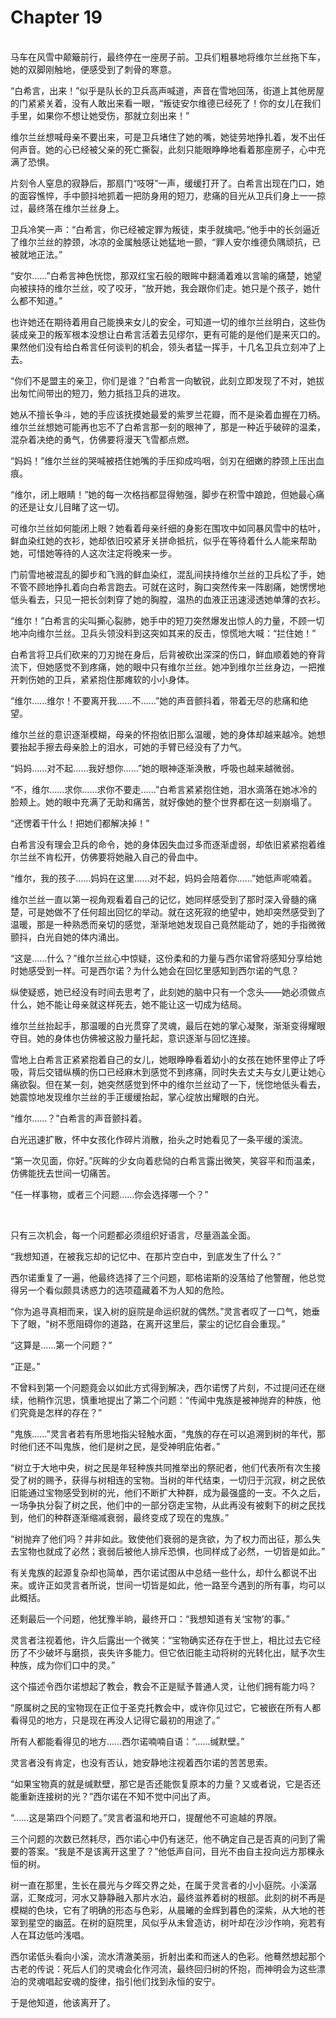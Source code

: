 # Chapter 19

<br>
马车在风雪中颠簸前行，最终停在一座房子前。卫兵们粗暴地将维尔兰丝拖下车，她的双脚刚触地，便感受到了刺骨的寒意。

“白希言，出来！”似乎是队长的卫兵高声喊道，声音在雪地回荡，街道上其他房屋的门紧紧关着，没有人敢出来看一眼，“叛徒安尔维德已经死了！你的女儿在我们手里，如果你不想让她受伤，那就立刻出来！”

维尔兰丝想喊母亲不要出来，可是卫兵堵住了她的嘴，她徒劳地挣扎着，发不出任何声音。她的心已经被父亲的死亡撕裂，此刻只能眼睁睁地看着那座房子，心中充满了恐惧。

片刻令人窒息的寂静后，那扇门“吱呀”一声，缓缓打开了。白希言出现在门口，她的面容憔悴，手中颤抖地抓着一把防身用的短刀，悲痛的目光从卫兵们身上一一掠过，最终落在维尔兰丝身上。

卫兵冷笑一声：“白希言，你已经被定罪为叛徒，束手就擒吧。”他手中的长剑逼近了维尔兰丝的脖颈，冰凉的金属触感让她猛地一颤，“罪人安尔维德负隅顽抗，已被就地正法。”

“安尔……”白希言神色恍惚，那双红宝石般的眼眸中翻涌着难以言喻的痛楚，她望向被挟持的维尔兰丝，咬了咬牙，“放开她，我会跟你们走。她只是个孩子，她什么都不知道。”

也许她还在期待着用自己能换来女儿的安全，可知道一切的维尔兰丝明白，这些伪装成亲卫的叛军根本没想让白希言活着去见缪尔，更有可能的是他们是来灭口的。果然他们没有给白希言任何谈判的机会，领头者猛一挥手，十几名卫兵立刻冲了上去。

“你们不是盟主的亲卫，你们是谁？”白希言一向敏锐，此刻立即发现了不对，她拔出匆忙间带出的短刀，勉力抵挡卫兵的进攻。

她从不擅长争斗，她的手应该抚摸她最爱的紫罗兰花瓣，而不是染着血握在刀柄。维尔兰丝想她可能再也忘不了白希言那一刻的眼神了，那是一种近乎破碎的温柔，混杂着决绝的勇气，仿佛要将漫天飞雪都点燃。

“妈妈！”维尔兰丝的哭喊被捂住她嘴的手压抑成呜咽，剑刃在细嫩的脖颈上压出血痕。

“维尔，闭上眼睛！”她的每一次格挡都显得勉强，脚步在积雪中踉跄，但她最心痛的还是让女儿目睹了这一切。

可维尔兰丝如何能闭上眼？她看着母亲纤细的身影在围攻中如同暴风雪中的枯叶，鲜血染红她的衣衫，她却依旧咬紧牙关拼命抵抗，似乎在等待着什么人能来帮助她，可惜她等待的人这次注定将晚来一步。

门前雪地被混乱的脚步和飞溅的鲜血染红，混乱间挟持维尔兰丝的卫兵松了手，她不管不顾地挣扎着向白希言跑去。可就在这时，胸口突然传来一阵剧痛，她愣愣地低头看去，只见一把长剑刺穿了她的胸膛，温热的血液正迅速浸透她单薄的衣衫。

“维尔！”白希言的尖叫撕心裂肺，她手中的短刀突然爆发出惊人的力量，不顾一切地冲向维尔兰丝。卫兵头领没料到这突如其来的反击，惊慌地大喊：“拦住她！”

白希言将卫兵们砍来的刀刃抛在身后，后背被砍出深深的伤口，鲜血顺着她的脊背流下，但她感觉不到疼痛，她的眼中只有维尔兰丝。她冲到维尔兰丝身边，一把推开刺伤她的卫兵，紧紧抱住那瘫软的小小身体。

“维尔……维尔！不要离开我……不……”她的声音颤抖着，带着无尽的悲痛和绝望。

维尔兰丝的意识逐渐模糊，母亲的怀抱依旧那么温暖，她的身体却越来越冷。她想要抬起手擦去母亲脸上的泪水，可她的手臂已经没有了力气。

“妈妈……对不起……我好想你……”她的眼神逐渐涣散，呼吸也越来越微弱。

“不，维尔……求你……求你不要走……”白希言紧紧抱住她，泪水滴落在她冰冷的脸颊上。她的眼中充满了无助和痛苦，就好像她的整个世界都在这一刻崩塌了。

“还愣着干什么！把她们都解决掉！”

白希言没有理会卫兵的命令，她的身体因失血过多而逐渐虚弱，却依旧紧紧抱着维尔兰丝不肯松开，仿佛要将她融入自己的骨血中。

“维尔，我的孩子……妈妈在这里……对不起，妈妈会陪着你……”她低声呢喃着。

维尔兰丝一直以第一视角观看着自己的记忆，她同样感受到了那时深入骨髓的痛楚，可是她做不了任何超出回忆的举动。就在这死寂的绝望中，她却突然感受到了温暖，那是一种熟悉而亲切的感觉，渐渐地她发现自己竟然能动了，她的手指微微颤抖，白光自她的体内涌出。

“这是……什么？”维尔兰丝心中惊疑，这份柔和的力量与西尔诺曾将感知分享给她时她感受到一样。可是西尔诺？为什么她会在回忆里感知到西尔诺的气息？

纵使疑惑，她已经没有时间去思考了，此刻她的脑中只有一个念头——她必须做点什么，她不能让母亲就这样死去，她不能让这一切成为结局。

维尔兰丝抬起手，那温暖的白光贯穿了灵魂，最后在她的掌心凝聚，渐渐变得耀眼夺目。她的身体也仿佛被这股力量托起，意识逐渐与回忆连接。

雪地上白希言正紧紧抱着自己的女儿，她眼睁睁看着幼小的女孩在她怀里停止了呼吸，背后交错纵横的伤口已经麻木到感觉不到疼痛，同时失去丈夫与女儿更让她心痛欲裂。但在某一刻，她突然感觉到怀中的维尔兰丝动了一下，恍惚地低头看去，她震惊地发现维尔兰丝的手正缓缓抬起，掌心绽放出耀眼的白光。

“维尔……？”白希言的声音颤抖着。

白光迅速扩散，怀中女孩化作碎片消散，抬头之时她看见了一条平缓的溪流。

“第一次见面，你好。”灰眸的少女向着悲恸的白希言露出微笑，笑容平和而温柔，仿佛能抚去世间一切痛苦。

“任一样事物，或者三个问题……你会选择哪一个？”

<br>

只有三次机会，每一个问题都必须组织好语言，尽量涵盖全面。

“我想知道，在被我忘却的记忆中、在那片空白中，到底发生了什么？”

西尔诺重复了一遍，他最终选择了三个问题，耶格诺斯的没落给了他警醒，他总觉得另一个看似颇具诱惑力的选项蕴藏着不为人知的危险。

“你为追寻真相而来，误入树的庭院是命运织就的偶然。”灵言者叹了一口气，她垂下了眼，“树不愿阻碍你的道路，在离开这里后，蒙尘的记忆自会重现。”

“这算是……第一个问题？”

“正是。”

不曾料到第一个问题竟会以如此方式得到解决，西尔诺愣了片刻，不过提问还在继续，他稍作沉思，慎重地提出了第二个问题：“传闻中鬼族是被神抛弃的种族，他们究竟是怎样的存在？”

“鬼族……”灵言者若有所思地指尖轻触水面，“鬼族的存在可以追溯到树的年代，那时他们还不叫鬼族，他们是树之民，是受神明庇佑者。”

“树立于大地中央，树之民是年轻种族共同推举出的祭祀者，他们代表所有次生接受了树的赐予，获得与树相连的宝物。当树的年代结束，一切归于沉寂，树之民依旧能通过宝物感受到树的光，他们不断扩大种群，成为最强盛的一支。不久之后，一场争执分裂了树之民，他们中的一部分窃走宝物，从此再没有被剩下的树之民找到，他们的种群逐渐缩减衰弱，最终变成了现在的鬼族。”

“树抛弃了他们吗？并非如此。致使他们衰弱的是贪欲，为了权力而出征，那么失去宝物也就成了必然；衰弱后被他人排斥恐惧，也同样成了必然，一切皆是如此。”

有关鬼族的起源复杂却也简单，西尔诺试图从中总结一些什么，却什么都说不出来。或许正如灵言者所说，世间一切皆是如此，他一路至今遇到的所有事，均可以此概括。

还剩最后一个问题，他犹豫半晌，最终开口：“我想知道有关‘宝物’的事。”

灵言者注视着他，许久后露出一个微笑：“宝物确实还存在于世上，相比过去它经历了不少破坏与磨损，丧失许多能力。但它依旧能主动将树的光转化出，赋予次生种族，成为你们口中的灵。”

这个描述令西尔诺想起了教会，教会不正是赋予普通人灵，让他们拥有能力吗？

“原属树之民的宝物现在正位于圣克托教会中，或许你见过它，它被嵌在所有人都看得见的地方，只是现在再没人记得它最初的用途了。”

所有人都能看得见的地方……西尔诺喃喃自语：“……缄默壁。”

灵言者没有肯定，也没有否认，她安静地注视着西尔诺的苦苦思索。

“如果宝物真的就是缄默壁，那它是否还能恢复原本的力量？又或者说，它是否还能重新连接树的光？”西尔诺在不知不觉中问出了声。

“……这是第四个问题了。”灵言者温和地开口，提醒他不可逾越的界限。

三个问题的次数已然耗尽，西尔诺心中仍有迷茫，他不确定自己是否真的问到了需要的答案。“我是不是该离开这里了？”他低声自问，目光不由自主投向远方那棵永恒的树。

树一直在那里，生长在晨光与夕晖交界之处，在属于灵言者的小小庭院。小溪潺潺，汇聚成河，河水又静静融入那片水泊，最终滋养着树的根部。此刻的树不再是模糊的色块，它有了明确的形态与色彩，从晨曦的金辉到暮色的深紫，从大地的苍翠到星空的幽蓝。在树的庭院里，风似乎从未曾造访，树叶却在沙沙作响，宛若有人在耳边低吟浅唱。

西尔诺低头看向小溪，流水清澈美丽，折射出柔和而迷人的色彩。他蓦然想起那个古老的传说：死后人们的灵魂会化作河流，最终回归树的怀抱，而神明会为这些漂泊的灵魂唱起安魂的旋律，指引他们找到永恒的安宁。

于是他知道，他该离开了。
